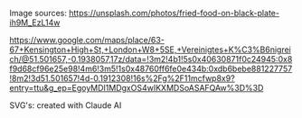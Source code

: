 Image sources:
https://unsplash.com/photos/fried-food-on-black-plate-ih9M_EzL14w

https://www.google.com/maps/place/63-67+Kensington+High+St,+London+W8+5SE,+Vereinigtes+K%C3%B6nigreich/@51.501657,-0.1938057,17z/data=!3m2!4b1!5s0x40630871f0c24945:0x8f9d68cf96e25e98!4m6!3m5!1s0x48760ff6fe0e434b:0xdb6bebe881227757!8m2!3d51.501657!4d-0.1912308!16s%2Fg%2F11mcfwp8x9?entry=ttu&g_ep=EgoyMDI1MDgxOS4wIKXMDSoASAFQAw%3D%3D

SVG's:
created with Claude AI


